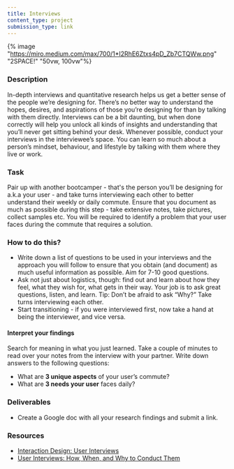```yaml
---
title: Interviews
content_type: project
submission_type: link
---
```


{% image "https://miro.medium.com/max/700/1*I2RhE6Ztxs4pD_Zb7CTQWw.png" "2SPACE!" "50vw, 100vw"%}

### Description
In-depth interviews and quantitative research helps us get a better sense of the people we’re designing for. There’s no better way to understand the hopes, desires, and aspirations of those you’re designing for than by talking with them directly. Interviews can be a bit daunting, but when done correctly will help you unlock all kinds of insights and understanding that you’ll never get sitting behind your desk. Whenever possible, conduct your interviews in the interviewee’s space. You can learn so much about a person’s mindset, behaviour, and lifestyle by talking with them where they live or work.

### Task
Pair up with another bootcamper - that's the person you’ll be designing for a.k.a your user - and take turns interviewing each other to better understand their weekly or daily commute. Ensure that you document as much as possible during this step - take extensive notes, take pictures, collect samples etc. You will be required to identify a problem that your user faces during the commute that requires a solution.

### How to do this?
- Write down a list of questions to be used in your interviews and the approach you will follow to ensure that you obtain (and document) as much useful information as possible. Aim for 7-10 good questions.
- Ask not just about logistics, though: find out and learn about how they feel, what they wish for, what gets in their way. Your job is to ask great questions, listen, and learn. Tip: Don’t be afraid to ask “Why?” Take turns interviewing each other. 
- Start transitioning - if you were interviewed first, now take a hand at being the interviewer, and vice versa.

#### Interpret your findings
Search for meaning in what you just learned. Take a couple of minutes to read over your notes from the interview with your partner. Write down answers to the following questions:
- What are **3 unique aspects** of your user’s commute? 
- What are **3 needs your user** faces daily?

### Deliverables
- Create a Google doc with all your research findings and submit a link. 

### Resources
- [Interaction Design: User Interviews](https://www.interaction-design.org/literature/topics/user-interviews)
- [User Interviews: How, When, and Why to Conduct Them](https://www.nngroup.com/articles/user-interviews/)